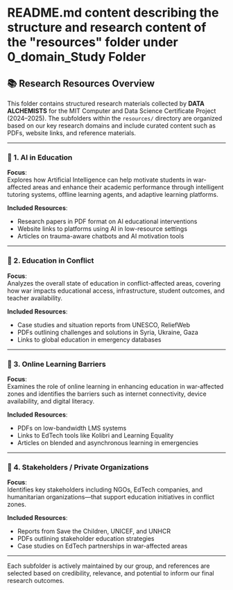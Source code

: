 # README.md content describing the structure and research content of the "resources" folder under 0_domain_Study Folder

## 📚 Research Resources Overview

This folder contains structured research materials collected by **DATA ALCHEMISTS** for the MIT Computer and Data Science Certificate Project (2024–2025). The subfolders within the `resources/` directory are organized based on our key
 research domains and include curated content such as PDFs, website links, and reference materials.

---

### 📂 1. AI in Education

**Focus**:  
Explores how Artificial Intelligence can help motivate students in war-affected areas and enhance their academic performance through intelligent tutoring systems, offline learning agents, and adaptive learning platforms.

**Included Resources**:

- Research papers in PDF format on AI educational interventions
- Website links to platforms using AI in low-resource settings
- Articles on trauma-aware chatbots and AI motivation tools

---

### 📂 2. Education in Conflict

**Focus**:  
Analyzes the overall state of education in conflict-affected areas, covering how war
 impacts educational access, infrastructure, student outcomes, and teacher availability.

**Included Resources**:

- Case studies and situation reports from UNESCO, ReliefWeb
- PDFs outlining challenges and solutions in Syria, Ukraine, Gaza
- Links to global education in emergency databases

---

### 📂 3. Online Learning Barriers

**Focus**:  
Examines the role of online learning in enhancing education in war-affected zones and
 identifies the barriers such as internet connectivity, device availability, and digital literacy.

**Included Resources**:

- PDFs on low-bandwidth LMS systems
- Links to EdTech tools like Kolibri and Learning Equality
- Articles on blended and asynchronous learning in emergencies

---

### 📂 4. Stakeholders / Private Organizations

**Focus**:  
Identifies key stakeholders including NGOs, EdTech companies, and humanitarian
 organizations—that support education initiatives in conflict zones.

**Included Resources**:

- Reports from Save the Children, UNICEF, and UNHCR
- PDFs outlining stakeholder education strategies
- Case studies on EdTech partnerships in war-affected areas

---

Each subfolder is actively maintained by our group, and references are selected
 based on credibility, relevance, and potential to inform our final research outcomes.
